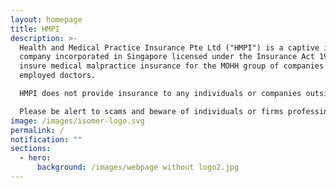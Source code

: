 ```yaml
---
layout: homepage
title: HMPI
description: >-
  Health and Medical Practice Insurance Pte Ltd ("HMPI") is a captive insurance
  company incorporated in Singapore licensed under the Insurance Act 1966 to
  insure medical malpractice insurance for the MOHH group of companies and
  employed doctors.

  HMPI does not provide insurance to any individuals or companies outside of the MOHH Group.

  Please be alert to scams and beware of individuals or firms professing to be representatives of HMPI offering insurance products.
image: /images/isomer-logo.svg
permalink: /
notification: ""
sections:
  - hero:
      background: /images/webpage without logo2.jpg
---
```

